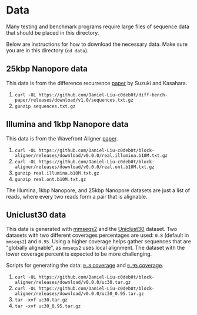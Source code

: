 # Data
Many testing and benchmark programs require large files of sequence data
that should be placed in this directory.

Below are instructions for how to download the necessary data. Make sure
you are in this directory (`cd data`).

## 25kbp Nanopore data
This data is from the difference recurrence [paper](https://bmcbioinformatics.biomedcentral.com/articles/10.1186/s12859-018-2014-8)
by Suzuki and Kasahara.

1. `curl -OL https://github.com/Daniel-Liu-c0deb0t/diff-bench-paper/releases/download/v1.0/sequences.txt.gz`
2. `gunzip sequences.txt.gz`

## Illumina and 1kbp Nanopore data
This data is from the Wavefront Aligner [paper](https://academic.oup.com/bioinformatics/article/37/4/456/5904262).

1. `curl -OL https://github.com/Daniel-Liu-c0deb0t/block-aligner/releases/download/v0.0.0/real.illumina.b10M.txt.gz`
2. `curl -OL https://github.com/Daniel-Liu-c0deb0t/block-aligner/releases/download/v0.0.0/real.ont.b10M.txt.gz`
3. `gunzip real.illumina.b10M.txt.gz`
4. `gunzip real.ont.b10M.txt.gz`

The Illumina, 1kbp Nanopore, and 25kbp Nanopore datasets are just a list of reads, where every two reads
form a pair that is alignable.

## Uniclust30 data
This data is generated with [mmseqs2](https://github.com/soedinglab/MMseqs2)
and the [Uniclust30](https://uniclust.mmseqs.com/) dataset.
Two datasets with two different coverages percentages are used: `0.8`
(default in `mmseqs2`) and `0.95`. Using a higher coverage helps gather
sequences that are "globally alignable", as `mmseqs2` uses local alignment.
The dataset with the lower coverage percent is expected to be more challenging.

Scripts for generating the data: [`0.8` coverage](uc30_pairwise_aln.sh)
and [`0.95` coverage](uc30_0.95_pairwise_aln.sh).

1. `curl -OL https://github.com/Daniel-Liu-c0deb0t/block-aligner/releases/download/v0.0.0/uc30.tar.gz`
2. `curl -OL https://github.com/Daniel-Liu-c0deb0t/block-aligner/releases/download/v0.0.0/uc30_0.95.tar.gz`
3. `tar -xvf uc30.tar.gz`
4. `tar -xvf uc30_0.95.tar.gz`

